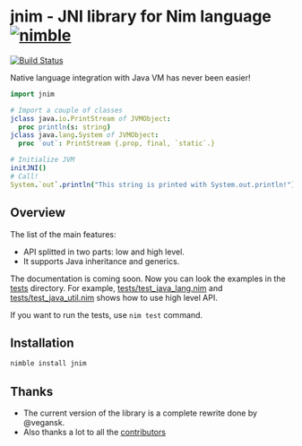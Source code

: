 jnim - JNI library for Nim language [![nimble](https://raw.githubusercontent.com/yglukhov/nimble-tag/master/nimble.png)](https://github.com/yglukhov/nimble-tag) 
======================================
[![Build Status](https://travis-ci.org/yglukhov/jnim.svg?branch=master)](https://travis-ci.org/yglukhov/jnim)

Native language integration with Java VM has never been easier!
```nim
import jnim

# Import a couple of classes
jclass java.io.PrintStream of JVMObject:
  proc println(s: string)
jclass java.lang.System of JVMObject:
  proc `out`: PrintStream {.prop, final, `static`.}

# Initialize JVM
initJNI()
# Call!
System.`out`.println("This string is printed with System.out.println!")
```

Overview
--------

The list of the main features:

* API splitted in two parts: low and high level.
* It supports Java inheritance and generics.

The documentation is coming soon. Now you can look the examples in the [tests](tests) directory.
For example, [tests/test_java_lang.nim](tests/test_java_lang.nim) and [tests/test_java_util.nim](tests/test_java_util.nim)
shows how to use high level API.

If you want to run the tests, use ``nim test`` command.

## Installation
```sh
nimble install jnim
```

Thanks
-------

- The current version of the library is a complete rewrite done by @vegansk.
- Also thanks a lot to all the [contributors](https://github.com/yglukhov/jnim/graphs/contributors)
